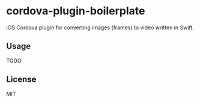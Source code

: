 # cordova-plugin-boilerplate

iOS Cordova plugin for converting images (frames) to video written in Swift.

## Usage

TODO

## License

MIT